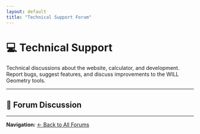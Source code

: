 ```yaml
---
layout: default
title: "Technical Support Forum"
---
```


# 💻 Technical Support

Technical discussions about the website, calculator, and development. Report bugs, suggest features, and discuss improvements to the WILL Geometry tools.

---

## 💬 Forum Discussion

<div class="bg-gray-800/50 p-6 rounded-lg">
<script src="https://utteranc.es/client.js"
        repo="AntonRize/WILL"
        issue-term="title"
        issue-label="technical"
        theme="github-light"
        crossorigin="anonymous"
        async>
</script>
</div>

---

**Navigation:** [← Back to All Forums](/WILL/discussions/)